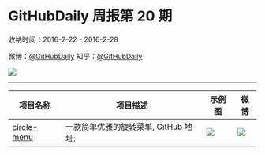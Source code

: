 # GitHubDaily 周报第 20 期

收纳时间：2016-2-22 - 2016-2-28

微博：[@GitHubDaily](https://weibo.com/GitHubDaily)
知乎：[@GitHubDaily](https://www.zhihu.com/people/githubdaily)

![](https://raw.githubusercontent.com/GitHubDaily/GitHubDaily/master/assets/weixin.png)

---

项目名称 | 项目描述 | 示例图 | 微博
--- | --- | --- | ---
[circle-menu](status.github_url) | 一款简单优雅的旋转菜单, GitHub 地址: | ![](http://ww3.sinaimg.cn/large/006fiYtfgw1f1ar08lj3ng30oq0ikb29.gif) | [![](https://raw.githubusercontent.com/GitHubDaily/GitHubDaily/master/assets/sina_logo.png)](https://weibo.com/5722964389/DjmLpci1b)
